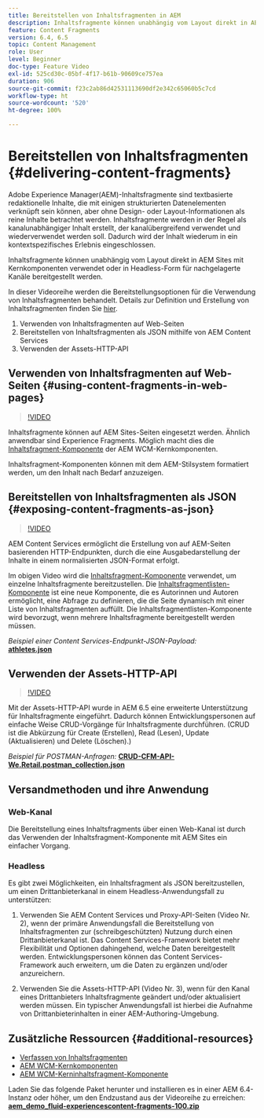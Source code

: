 ```yaml
---
title: Bereitstellen von Inhaltsfragmenten in AEM
description: Inhaltsfragmente können unabhängig vom Layout direkt in AEM Sites mit Kernkomponenten verwendet oder in Headless-Form für nachgelagerte Kanäle bereitgestellt werden.
feature: Content Fragments
version: 6.4, 6.5
topic: Content Management
role: User
level: Beginner
doc-type: Feature Video
exl-id: 525cd30c-05bf-4f17-b61b-90609ce757ea
duration: 906
source-git-commit: f23c2ab86d42531113690df2e342c65060b5c7cd
workflow-type: ht
source-wordcount: '520'
ht-degree: 100%

---
```


# Bereitstellen von Inhaltsfragmenten {#delivering-content-fragments}

Adobe Experience Manager(AEM)-Inhaltsfragmente sind textbasierte redaktionelle Inhalte, die mit einigen strukturierten Datenelementen verknüpft sein können, aber ohne Design- oder Layout-Informationen als reine Inhalte betrachtet werden. Inhaltsfragmente werden in der Regel als kanalunabhängiger Inhalt erstellt, der kanalübergreifend verwendet und wiederverwendet werden soll. Dadurch wird der Inhalt wiederum in ein kontextspezifisches Erlebnis eingeschlossen.

Inhaltsfragmente können unabhängig vom Layout direkt in AEM Sites mit Kernkomponenten verwendet oder in Headless-Form für nachgelagerte Kanäle bereitgestellt werden.

In dieser Videoreihe werden die Bereitstellungsoptionen für die Verwendung von Inhaltsfragmenten behandelt. Details zur Definition und Erstellung von Inhaltsfragmenten finden Sie [hier](content-fragments-feature-video-use.md).

1. Verwenden von Inhaltsfragmenten auf Web-Seiten
2. Bereitstellen von Inhaltsfragmenten als JSON mithilfe von AEM Content Services
3. Verwenden der Assets-HTTP-API

## Verwenden von Inhaltsfragmenten auf Web-Seiten {#using-content-fragments-in-web-pages}

>[!VIDEO](https://video.tv.adobe.com/v/22449?quality=12&learn=on)

Inhaltsfragmente können auf AEM Sites-Seiten eingesetzt werden. Ähnlich anwendbar sind Experience Fragments. Möglich macht dies die [Inhaltsfragment-Komponente](https://experienceleague.adobe.com/docs/experience-manager-core-components/using/components/content-fragment-component.html?lang=de) der AEM WCM-Kernkomponenten.

Inhaltsfragment-Komponenten können mit dem AEM-Stilsystem formatiert werden, um den Inhalt nach Bedarf anzuzeigen.

## Bereitstellen von Inhaltsfragmenten als JSON {#exposing-content-fragments-as-json}

>[!VIDEO](https://video.tv.adobe.com/v/22448?quality=12&learn=on)

AEM Content Services ermöglicht die Erstellung von auf AEM-Seiten basierenden HTTP-Endpunkten, durch die eine Ausgabedarstellung der Inhalte in einem normalisierten JSON-Format erfolgt.

Im obigen Video wird die [Inhaltsfragment-Komponente](https://experienceleague.adobe.com/docs/experience-manager-core-components/using/components/content-fragment-component.html?lang=de) verwendet, um einzelne Inhaltsfragmente bereitzustellen. Die [Inhaltsfragmentlisten-Komponente](https://experienceleague.adobe.com/docs/experience-manager-core-components/using/components/content-fragment-list.html?lang=de) ist eine neue Komponente, die es Autorinnen und Autoren ermöglicht, eine Abfrage zu definieren, die die Seite dynamisch mit einer Liste von Inhaltsfragmenten auffüllt. Die Inhaltsfragmentlisten-Komponente wird bevorzugt, wenn mehrere Inhaltsfragmente bereitgestellt werden müssen.

*Beispiel einer Content Services-Endpunkt-JSON-Payload:*\
**[athletes.json](assets/athletes.json)**

## Verwenden der Assets-HTTP-API

>[!VIDEO](https://video.tv.adobe.com/v/26390?quality=12&learn=on)

Mit der Assets-HTTP-API wurde in AEM 6.5 eine erweiterte Unterstützung für Inhaltsfragmente eingeführt. Dadurch können Entwicklungspersonen auf einfache Weise CRUD-Vorgänge für Inhaltsfragmente durchführen. (CRUD ist die Abkürzung für Create (Erstellen), Read (Lesen), Update (Aktualisieren) und Delete (Löschen).)

*Beispiel für POSTMAN-Anfragen:*
**[CRUD-CFM-API-We.Retail.postman_collection.json](assets/CRUD-CFM-API-We.Retail.postman_collection.json)**

## Versandmethoden und ihre Anwendung

### Web-Kanal

Die Bereitstellung eines Inhaltsfragments über einen Web-Kanal ist durch das Verwenden der Inhaltsfragment-Komponente mit AEM Sites ein einfacher Vorgang.

### Headless

Es gibt zwei Möglichkeiten, ein Inhaltsfragment als JSON bereitzustellen, um einen Drittanbieterkanal in einem Headless-Anwendungsfall zu unterstützen:

1. Verwenden Sie AEM Content Services und Proxy-API-Seiten (Video Nr. 2), wenn der primäre Anwendungsfall die Bereitstellung von Inhaltsfragmenten zur (schreibgeschützten) Nutzung durch einen Drittanbieterkanal ist. Das Content Services-Framework bietet mehr Flexibilität und Optionen dahingehend, welche Daten bereitgestellt werden. Entwicklungspersonen können das Content Services-Framework auch erweitern, um die Daten zu ergänzen und/oder anzureichern.

2. Verwenden Sie die Assets-HTTP-API (Video Nr. 3), wenn für den Kanal eines Drittanbieters Inhaltsfragmente geändert und/oder aktualisiert werden müssen. Ein typischer Anwendungsfall ist hierbei die Aufnahme von Drittanbieterinhalten in einer AEM-Authoring-Umgebung.

## Zusätzliche Ressourcen {#additional-resources}

* [Verfassen von Inhaltsfragmenten](content-fragments-feature-video-use.md)
* [AEM WCM-Kernkomponenten](https://experienceleague.adobe.com/docs/experience-manager-core-components/using/introduction.html?lang=de)
* [AEM WCM-Kerninhaltsfragment-Komponente](https://experienceleague.adobe.com/docs/experience-manager-core-components/using/components/content-fragment-component.html?lang=de)

Laden Sie das folgende Paket herunter und installieren es in einer AEM 6.4-Instanz oder höher, um den Endzustand aus der Videoreihe zu erreichen:\
**[aem_demo_fluid-experiencescontent-fragments-100.zip](assets/aem_demo_fluid-experiencescontent-fragments-100.zip)**

